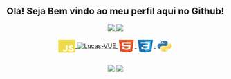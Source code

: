 ## Olá! Seja Bem vindo ao meu perfil aqui no Github!


<div align="center">
<a href="https://github.com/lucaslutf">
<img height="180em" src="https://github-readme-stats.vercel.app/api?username=lucaslutf&show_icons=true&theme=dark&include_all_commits=true&count_private=true"/>
<img height="180em" src="https://github-readme-stats.vercel.app/api/top-langs/?username=lucaslutf&layout=compact&langs_count=7&theme=dark"/>
</div>

<div style="display: inline_block" align="center"><br>
<img align="center" alt="Rafa-Js" height="30" width="40" src="https://raw.githubusercontent.com/devicons/devicon/master/icons/javascript/javascript-plain.svg">
<img align="center" alt="Lucas-VUE" height="30" width="40" src="https://img.icons8.com/color/344/vue-js.png">
<img align="center" alt="Lucas-HTML" height="30" width="40" src="https://raw.githubusercontent.com/devicons/devicon/master/icons/html5/html5-original.svg">
<img align="center" alt="Lucas-CSS" height="30" width="40" src="https://raw.githubusercontent.com/devicons/devicon/master/icons/css3/css3-original.svg">
<img align="center" alt="Lucas-Python" height="30" width="40" src="https://raw.githubusercontent.com/devicons/devicon/master/icons/python/python-original.svg">
</div>

##

<div align="center"> 
  
 <a href="https://instagram.com/lucaslutf/" target="_blank"><img src="https://img.shields.io/badge/-Instagram-%23E4405F?style=for-the-badge&logo=instagram&logoColor=white" target="_blank"></a>
 <a href = "oolucaslutf@gmail.com"><img src="https://img.shields.io/badge/-Gmail-%23333?style=for-the-badge&logo=gmail&logoColor=white" target="_blank"></a>
  
 
</div>
